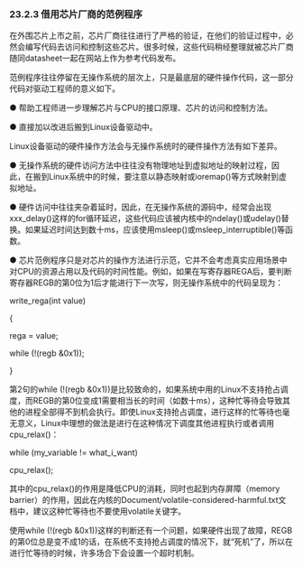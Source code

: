 ### 23.2.3 借用芯片厂商的范例程序

在外围芯片上市之前，芯片厂商往往进行了严格的验证，在他们的验证过程中，必然会编写代码去访问和控制这些芯片。很多时候，这些代码稍经整理就被芯片厂商随同datasheet一起在网站上作为参考代码发布。

范例程序往往停留在无操作系统的层次上，只是最底层的硬件操作代码，这一部分代码对驱动工程师的意义如下。

● 帮助工程师进一步理解芯片与CPU的接口原理、芯片的访问和控制方法。

● 直接加以改进后搬到Linux设备驱动中。

Linux设备驱动的硬件操作方法会与无操作系统时的硬件操作方法有如下差异。

● 无操作系统的硬件访问方法中往往没有物理地址到虚拟地址的映射过程，因此，在搬到Linux系统中的时候，要注意以静态映射或ioremap()等方式映射到虚拟地址。

● 硬件访问中往往夹杂着延时，因此，在无操作系统的源码中，经常会出现xxx_delay()这样的for循环延迟，这些代码应该被内核中的ndelay()或udelay()替换。如果延迟时间达到数十ms，应该使用msleep()或msleep_interruptible()等函数。

● 芯片范例程序只是对芯片的操作方法进行示范，它并不会考虑真实应用场景中对CPU的资源占用以及代码的时间性能。例如，如果在写寄存器REGA后，要判断寄存器REGB的第0位为1后才能进行下一次写，则无操作系统中的代码呈现为：

write_rega(int value) 
 
 { 
 
 rega = value; 
 
 while (!(regb &0x1)); 
 
 }

第2句的while (!(regb &0x1))是比较致命的，如果系统中用的Linux不支持抢占调度，而REGB的第0位变成1需要相当长的时间（如数十ms），这种忙等待会导致其他的进程全部得不到机会执行。即使Linux支持抢占调度，进行这样的忙等待也毫无意义，Linux中理想的做法是进行在这种情况下调度其他进程执行或者调用cpu_relax()：

while (my_variable != what_i_want) 
 
 cpu_relax();

其中的cpu_relax()的作用是降低CPU的消耗，同时也起到内存屏障（memory barrier）的作用，因此在内核的Document/volatile-considered-harmful.txt文档中，建议这种忙等待也不要使用volatile关键字。

使用while (!(regb &0x1))这样的判断还有一个问题，如果硬件出现了故障，REGB的第0位总是变不成1的话，在系统不支持抢占调度的情况下，就“死机”了，所以在进行忙等待的时候，许多场合下会设置一个超时机制。

